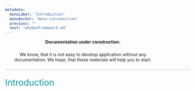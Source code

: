 ```yaml
---
metadata:
  menuLabel: "Introduction"
  menuAnchor: "menu-introduction"
  previous: ""
  next: "whyOwnFramework.md"
---
```


<p style="text-align: center;">
<b>Documentation under construction.</b>
</p>
<p style="text-align: center; margin: 24px 0px 24px 0px">
We know, that it is not easy to develop application without any documentation. We hope, that these materials will help you to start.
</p>
<div style="width: 600px; height: 1px; background: #bdbdbd; margin: auto; margin-bottom:24px"></div>
<div id='menu-introduction' style='font-size: 2em; font-weight:400; color: #0097a7'>Introduction</div>